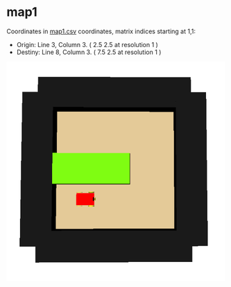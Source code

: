 # map1

Coordinates in [map1.csv](map1.csv) coordinates, matrix indices starting at 1,1:
- Origin: Line 3, Column 3. ( 2.5 2.5 at resolution 1 )
- Destiny: Line 8, Column 3. ( 7.5 2.5 at resolution 1 )

![map1.png](map1.png)
